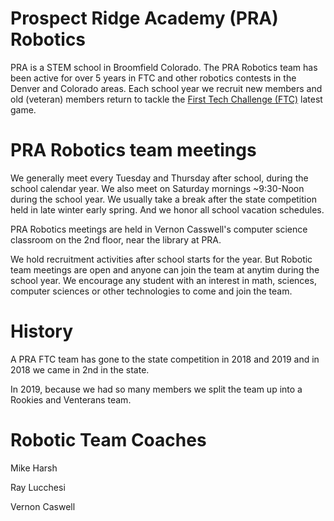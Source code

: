 # Prospect Ridge Academy (PRA) Robotics
PRA is a STEM school in Broomfield Colorado.  The PRA Robotics team has been active for over 5 years in FTC and other robotics contests in the Denver and Colorado areas. Each school year we recruit new members and old (veteran) members return to tackle the [First Tech Challenge (FTC)](https://www.firstinspires.org/robotics/ftc) latest game. 

# PRA Robotics team meetings
We generally meet every Tuesday and Thursday after school, during the school calendar year. We also meet on Saturday mornings ~9:30-Noon during the school year. We usually take a break after the state competition held in late winter early spring. And we honor all school vacation schedules.  

PRA Robotics meetings are held in Vernon Casswell's computer science classroom on the 2nd floor, near the library at PRA. 

We hold recruitment activities after school starts for the year. But Robotic team meetings are open and anyone can join the team at anytim during the school year. We encourage any student with an interest in math, sciences, computer sciences or other technologies to come and join the team. 

# History
A PRA FTC team has gone to the state competition in 2018 and 2019 and in 2018 we came in 2nd in the state. 

In 2019, because we had so many members we split the team up into a Rookies and Venterans team. 

# Robotic Team Coaches
Mike Harsh

Ray Lucchesi

Vernon Caswell

